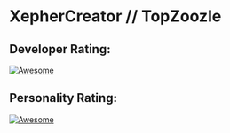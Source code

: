 # XepherCreator // TopZoozle

## Developer Rating:
[![Awesome](https://awesome.re/badge.svg)](https://awesome.re)

## Personality Rating:
[![Awesome](https://awesome.re/badge.svg)](https://awesome.re)


